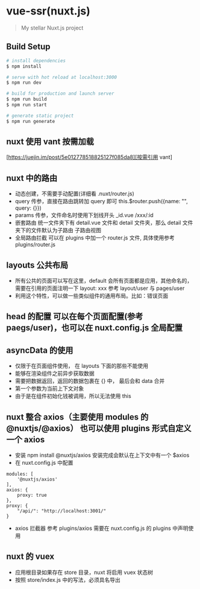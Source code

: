 # vue-ssr(nuxt.js)

> My stellar Nuxt.js project

## Build Setup

```bash
# install dependencies
$ npm install

# serve with hot reload at localhost:3000
$ npm run dev

# build for production and launch server
$ npm run build
$ npm run start

# generate static project
$ npm run generate
```

## nuxt 使用 vant 按需加载

[https://juejin.im/post/5e012778518825127f085da8][按需引用 vant]

## nuxt 中的路由

- 动态创建，不需要手动配置(详细看 .nuxt/router.js)
- query 传参，直接在路由跳转加 query 即可 this.\$router.push({name: "", query: {}})
- params 传参，文件命名时使用下划线开头 \_id.vue /xxx/:id
- 嵌套路由 统一文件夹下有 detail.vue 文件和 detail 文件夹，那么 detail 文件夹下的文件默认为子路由 子路由视图 <nuxt-child />
- 全局路由拦截 可以在 plugins 中加一个 router.js 文件, 具体使用参考 plugins/router.js

## layouts 公共布局

- 所有公共的页面可以写在这里，default 会所有页面都是应用，其他命名的，需要在引用的页面注明一下 layout: xxx 参考 layout/user 与 pages/user
- 利用这个特性，可以做一些类似组件的通用布局。比如：错误页面

## head 的配置 可以在每个页面配置(参考 paegs/user)，也可以在 nuxt.config.js 全局配置

## asyncData 的使用

- 仅限于在页面组件使用， 在 layouts 下面的那些不能使用
- 能够在渲染组件之前异步获取数据
- 需要把数据返回，返回的数据包裹在 {} 中， 最后会和 data 合并
- 第一个参数为当前上下文对象
- 由于是在组件初始化钱被调用，所以无法使用 this

## nuxt 整合 axios（主要使用 modules 的 @nuxtjs/@axios） 也可以使用 plugins 形式自定义一个 axios

- 安装 npm install @nuxtjs/axios 安装完成会默认在上下文中有一个 \$axios
- 在 nuxt.config.js 中配置

```
modules: [
    '@nuxtjs/axios'
],
axios: {
    proxy: true
},
proxy: {
    "/api/": "http://localhost:3001/"
}
```

- axios 拦截器 参考 plugins/axios 需要在 nuxt.config.js 的 plugins 中声明使用

## nuxt 的 vuex

- 应用根目录如果存在 store 目录，nuxt 将启用 vuex 状态树
- 按照 store/index.js 中的写法，必须具名导出
